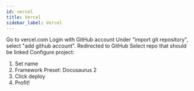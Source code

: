 ```yaml
---
id: vercel
title: Vercel
sidebar_label: Vercel
---
```


Go to vercel.com
Login with GitHub account
Under "import git repository", select "add github account".
Redirected to GitHub
Select repo that should be linked
Configure project:

1. Set name
2. Framework Preset: Docusaurus 2
3. Click deploy
4. Profit!
